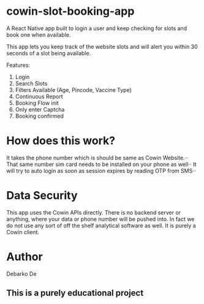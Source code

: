 # cowin-slot-booking-app
A React Native app built to login a user and keep checking for slots and book one when available.


This app lets you keep track of the website slots and will alert you within 30 seconds 
of a slot being available.


Features:
1. Login
2. Search Slots
3. Filters Available (Age, Pincode, Vaccine Type)
4. Continuous Report
5. Booking Flow init
6. Only enter Captcha
7. Booking confirmed


# How does this work?
It takes the phone number which is should be same as Cowin Website.⋅⋅
That same number sim card needs to be installed on your phone as well⋅⋅
It will try to auto login as soon as session expires by reading OTP from SMS⋅⋅


# Data Security

This app uses the Cowin APIs directly. There is no backend server or anything,
where your data or phone number will be pushed into. In fact we do not use any sort
of off the shelf analytical software as well. It is purely a Cowin client.

# Author
Debarko De

## This is a purely educational project